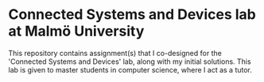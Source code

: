 # Connected Systems and Devices lab at Malmö University

This repository contains assignment(s) that I co-designed for the 'Connected Systems and Devices' lab, along with my initial solutions. This lab is given to master students in computer science, where I act as a tutor.


